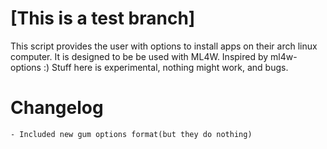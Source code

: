 # [This is a test branch] 
This script provides the user with options to install apps on their arch linux computer.
It is designed to be be used with ML4W.
Inspired by ml4w-options :)
Stuff here is experimental, nothing might work, and bugs.
# Changelog
```
- Included new gum options format(but they do nothing) 

```